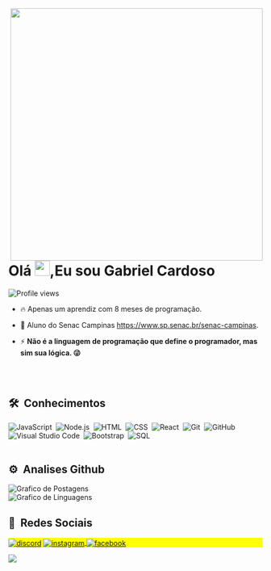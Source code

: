 <img align="right" height="500px" src="https://cdn.discordapp.com/attachments/894723534650220567/964692236774289458/photo-output.jpg"/>
<h1 align="left">Olá <img src="https://raw.githubusercontent.com/kaueMarques/kaueMarques/master/hi.gif" width="30px">,Eu sou Gabriel Cardoso</h1>
<p align="left"> <img src="https://komarev.com/ghpvc/?username=GabrielCardosoLIma&color=blue" alt="Profile views" /> </p>

- 🔥 Apenas um aprendiz com 8 meses de programação. 

- 🔭 Aluno do Senac Campinas https://www.sp.senac.br/senac-campinas.

- ⚡ **Não é a linguagem de programação que define o programador, mas sim sua lógica. 😜**

<br><br>


## 🛠 &nbsp;Conhecimentos

![JavaScript](https://img.shields.io/badge/-JavaScript-05122A?style=flat&logo=javascript)&nbsp;
![Node.js](https://img.shields.io/badge/-Node.js-05122A?style=flat&logo=node.js)&nbsp;
![HTML](https://img.shields.io/badge/-HTML-05122A?style=flat&logo=HTML5)&nbsp;
![CSS](https://img.shields.io/badge/-CSS-05122A?style=flat&logo=CSS3&logoColor=1572B6)&nbsp;
![React](https://img.shields.io/badge/-React-05122A?style=flat&logo=react)&nbsp;
![Git](https://img.shields.io/badge/-Git-05122A?style=flat&logo=git)&nbsp;
![GitHub](https://img.shields.io/badge/-GitHub-05122A?style=flat&logo=github)&nbsp;
![Visual Studio Code](https://img.shields.io/badge/-Visual%20Studio%20Code-05122A?style=flat&logo=visual-studio-code&logoColor=007ACC)&nbsp;
![Bootstrap](https://img.shields.io/badge/-Bootstrap-05122A?style=flat&logo=bootstrap)&nbsp;
![SQL](https://img.shields.io/badge/-MySQL-05122A?style=flat&logo=sqlite)&nbsp;
<br><br>

## ⚙️ &nbsp;Analises Github
<p align="left">
<img src="https://github-readme-stats.vercel.app/api?username=GabrielCardosoLima&show_icons=true&custom_title=Gabriel_Cardoso&title_color=563d7c&bg_color=00000000&text_color=ffff&count_private=true&icon_color=ffff&border_color=563d7c" alt="Grafico de Postagens"/>
    <br>
    <img src="https://github-readme-stats.vercel.app/api/top-langs/?username=GabrielCardosoLima&layout=compact&title_color=563d7c&bg_color=00000000&text_color=ffff&count_private=true&icon_color=563d7c&border_color=563d7c&show_icons=true&custom_title=Linguagens mais usadas" alt="Grafico de Linguagens"/>
</p>

## 📱 &nbsp;Redes Sociais
<p align="left" style="background:yellow">
<a href="https://discord.gg/exX6rNenXq"> <img align="center" src="https://img.shields.io/badge/-Gabriel Cardoso-05122A?style=flat&logo=discord" alt="discord"/></a>
<a href="https://www.instagram.com/bielcardoso_04/" target="_blank">
 <img align="center" src="https://img.shields.io/badge/-Gabriel Cardoso-05122A?style=flat&logo=instagram" alt="instagram"/>
</a>
<a href="https://www.facebook.com/gabrielcardoso.lima.1" target="_blank">
 <img align="center" src="https://img.shields.io/badge/-Gabriel Cardoso-05122A?style=flat&logo=facebook" alt="facebook"/>
</a>
</p>
<img src="https://discord.c99.nl/widget/theme-4/278317055478857728.png"/>
